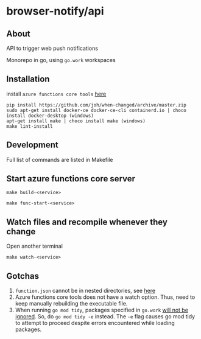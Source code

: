 # browser-notify/api
## About
API to trigger web push notifications

Monorepo in go, using `go.work` workspaces

## Installation
install `azure functions core tools` [here](https://docs.microsoft.com/en-us/azure/azure-functions/functions-run-local?tabs=v4%2Cwindows%2Cpowershell%2Cazurecli%2Cbash&source=docs#install-the-azure-functions-core-tools)

```
pip install https://github.com/joh/when-changed/archive/master.zip
sudo apt-get install docker-ce docker-ce-cli containerd.io | choco install docker-desktop (windows)
apt-get install make | choco install make (windows)
make lint-install
```

## Development
Full list of commands are listed in Makefile

## Start azure functions core server
`make build-<service>`

`make func-start-<service>`

## Watch files and recompile whenever they change
Open another terminal

`make watch-<service>`

## Gotchas
1. `function.json` cannot be in nested directories, see [here](https://github.com/Azure/azure-functions-host/issues/5373)
2. Azure functions core tools does not have a watch option. Thus, need to keep manually rebuilding the executable file.
3. When running `go mod tidy`, packages specified in `go.work` [will not be ignored](https://github.com/golang/go/issues/50750). So, do `go mod tidy -e` instead. The `-e` flag causes go mod tidy to attempt to proceed despite errors encountered while loading packages.
